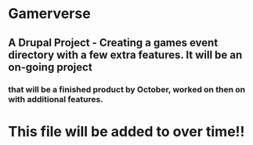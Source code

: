 # Gamerverse
## A Drupal Project - Creating a games event directory with a few extra features. It will be an on-going project 
###                   that will be a finished product by October, worked on then on with additional features.
#
# This file will be added to over time!!